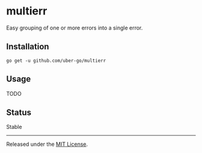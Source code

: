 multierr
========

Easy grouping of one or more errors into a single error.

Installation
------------

    go get -u github.com/uber-go/multierr

Usage
-----

TODO

Status
------

Stable

-------------------------------------------------------------------------------

Released under the [MIT License].

  [MIT License]: LICENSE.txt
